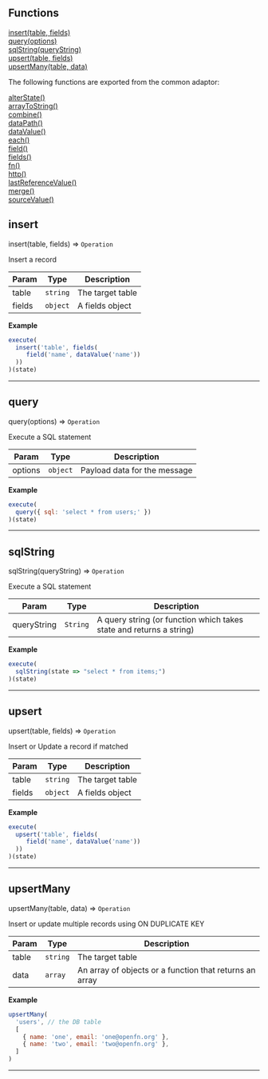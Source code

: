 ## Functions

<dl>
<dt>
    <a href="#insert">insert(table, fields)</a></dt>
<dt>
    <a href="#query">query(options)</a></dt>
<dt>
    <a href="#sqlstring">sqlString(queryString)</a></dt>
<dt>
    <a href="#upsert">upsert(table, fields)</a></dt>
<dt>
    <a href="#upsertmany">upsertMany(table, data)</a></dt>
</dl>

The following functions are exported from the common adaptor:
<dl>
<dt>
    <a href="/adaptors/packages/common-docs#alterstate">alterState()</a>
</dt>
<dt>
    <a href="/adaptors/packages/common-docs#arraytostring">arrayToString()</a>
</dt>
<dt>
    <a href="/adaptors/packages/common-docs#combine">combine()</a>
</dt>
<dt>
    <a href="/adaptors/packages/common-docs#datapath">dataPath()</a>
</dt>
<dt>
    <a href="/adaptors/packages/common-docs#datavalue">dataValue()</a>
</dt>
<dt>
    <a href="/adaptors/packages/common-docs#each">each()</a>
</dt>
<dt>
    <a href="/adaptors/packages/common-docs#field">field()</a>
</dt>
<dt>
    <a href="/adaptors/packages/common-docs#fields">fields()</a>
</dt>
<dt>
    <a href="/adaptors/packages/common-docs#fn">fn()</a>
</dt>
<dt>
    <a href="/adaptors/packages/common-docs#http">http()</a>
</dt>
<dt>
    <a href="/adaptors/packages/common-docs#lastreferencevalue">lastReferenceValue()</a>
</dt>
<dt>
    <a href="/adaptors/packages/common-docs#merge">merge()</a>
</dt>
<dt>
    <a href="/adaptors/packages/common-docs#sourcevalue">sourceValue()</a>
</dt></dl>

## insert

insert(table, fields) ⇒ <code>Operation</code>

Insert a record


| Param | Type | Description |
| --- | --- | --- |
| table | <code>string</code> | The target table |
| fields | <code>object</code> | A fields object |

**Example**  
```js
execute(
  insert('table', fields(
     field('name', dataValue('name'))
  ))
)(state)
```

* * *

## query

query(options) ⇒ <code>Operation</code>

Execute a SQL statement


| Param | Type | Description |
| --- | --- | --- |
| options | <code>object</code> | Payload data for the message |

**Example**  
```js
execute(
  query({ sql: 'select * from users;' })
)(state)
```

* * *

## sqlString

sqlString(queryString) ⇒ <code>Operation</code>

Execute a SQL statement


| Param | Type | Description |
| --- | --- | --- |
| queryString | <code>String</code> | A query string (or function which takes state and returns a string) |

**Example**  
```js
execute(
  sqlString(state => "select * from items;")
)(state)
```

* * *

## upsert

upsert(table, fields) ⇒ <code>Operation</code>

Insert or Update a record if matched


| Param | Type | Description |
| --- | --- | --- |
| table | <code>string</code> | The target table |
| fields | <code>object</code> | A fields object |

**Example**  
```js
execute(
  upsert('table', fields(
     field('name', dataValue('name'))
  ))
)(state)
```

* * *

## upsertMany

upsertMany(table, data) ⇒ <code>Operation</code>

Insert or update multiple records using ON DUPLICATE KEY


| Param | Type | Description |
| --- | --- | --- |
| table | <code>string</code> | The target table |
| data | <code>array</code> | An array of objects or a function that returns an array |

**Example**  
```js
upsertMany(
  'users', // the DB table
  [
    { name: 'one', email: 'one@openfn.org' },
    { name: 'two', email: 'two@openfn.org' },
  ]
)
```

* * *

